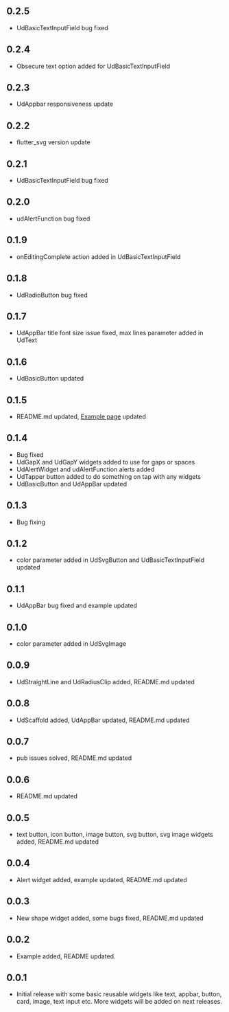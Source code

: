 ## 0.2.5

* UdBasicTextInputField bug fixed

## 0.2.4

* Obsecure text option added for UdBasicTextInputField

## 0.2.3

* UdAppbar responsiveness update

## 0.2.2

* flutter_svg version update

## 0.2.1

* UdBasicTextInputField bug fixed

## 0.2.0

* udAlertFunction bug fixed

## 0.1.9

* onEditingComplete action added in UdBasicTextInputField

## 0.1.8

* UdRadioButton bug fixed

## 0.1.7

* UdAppBar title font size issue fixed, max lines parameter added in UdText

## 0.1.6

* UdBasicButton updated

## 0.1.5

* README.md updated, [Example page](https://pub.dev/packages/ud_widgets/example) updated

## 0.1.4

* Bug fixed
* UdGapX and UdGapY widgets added to use for gaps or spaces
* UdAlertWidget and udAlertFunction alerts added
* UdTapper button added to do something on tap with any widgets
* UdBasicButton and UdAppBar updated

## 0.1.3

* Bug fixing

## 0.1.2

* color parameter added in UdSvgButton and UdBasicTextInputField updated

## 0.1.1

* UdAppBar bug fixed and example updated

## 0.1.0

* color parameter added in UdSvgImage

## 0.0.9

* UdStraightLine and UdRadiusClip added, README.md updated

## 0.0.8

* UdScaffold added, UdAppBar updated, README.md updated

## 0.0.7

* pub issues solved, README.md updated

## 0.0.6

* README.md updated

## 0.0.5

* text button, icon button, image button, svg button, svg image widgets added, README.md updated

## 0.0.4

* Alert widget added, example updated, README.md updated

## 0.0.3

* New shape widget added, some bugs fixed, README.md updated

## 0.0.2

* Example added, README updated.

## 0.0.1

* Initial release with some basic reusable widgets like text, appbar, button, card, image, text input etc. More widgets will be added on next releases.
